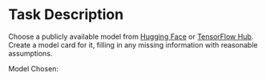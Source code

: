 # Task Description

Choose a publicly available model from [Hugging Face](https://huggingface.co/models) or [TensorFlow Hub](https://www.tensorflow.org/resources/models-datasets). Create a model card for it, filling in any missing information with reasonable assumptions.

Model Chosen:
